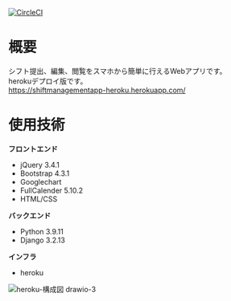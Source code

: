 [![CircleCI](https://dl.circleci.com/status-badge/img/gh/taku-y-9308/ShiftManagementApp-heroku/tree/main.svg?style=svg)](https://dl.circleci.com/status-badge/redirect/gh/taku-y-9308/ShiftManagementApp-heroku/tree/main)
# 概要
シフト提出、編集、閲覧をスマホから簡単に行えるWebアプリです。  
herokuデプロイ版です。  
https://shiftmanagementapp-heroku.herokuapp.com/
# 使用技術
**フロントエンド**
- jQuery 3.4.1
- Bootstrap 4.3.1
- Googlechart
- FullCalender 5.10.2
- HTML/CSS
  
**バックエンド**
- Python 3.9.11
- Django 3.2.13
  
**インフラ**
- heroku

![heroku-構成図 drawio-3](https://user-images.githubusercontent.com/66234583/181699717-6acb5fab-522d-4e23-a7cf-1c7ce64012fa.svg)


